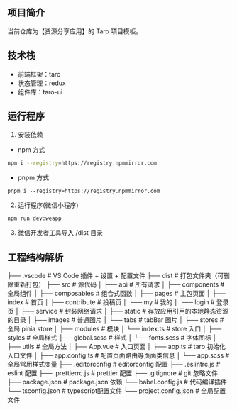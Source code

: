 ## 项目简介
当前仓库为【资源分享应用】的 Taro 项目模板。

## 技术栈
- 前端框架：taro
- 状态管理：redux
- 组件库：taro-ui

## 运行程序
1. 安装依赖
- npm 方式
```bash
npm i --registry=https://registry.npmmirror.com
```
- pnpm 方式
```
pnpm i --registry=https://registry.npmmirror.com
```

2. 运行程序(微信小程序)
```
npm run dev:weapp
```
3. 微信开发者工具导入 /dist 目录

## 工程结构解析
├── .vscode # VS Code 插件 + 设置 + 配置文件
├── dist # 打包文件夹（可删除重新打包）
├── src # 源代码
│ ├── api # 所有请求
│ ├── components # 全局组件
│ ├── composables # 组合式函数
│ ├── pages # 主包页面
│ ├── index # 首页
│ ├── contribute # 投稿页
│ ├── my # 我的
│ └── login # 登录页
│ ├── service # 封装网络请求
│ ├── static # 存放应用引用的本地静态资源的目录
│ ├── images # 普通图片
│ └── tabs # tabBar 图片
│ ├── stores # 全局 pinia store
│ ├── modules # 模块
│ └── index.ts # store 入口
│ ├── styles # 全局样式
├── global.scss # 样式
│ └── fonts.scss # 字体图标
│ ├── utils # 全局方法
│ ├── App.vue # 入口页面
│ ├── app.ts # taro 初始化入口文件
│ ├── app.config.ts # 配置页面路由等页面类信息
│ └── app.scss # 全局常用样式变量
├── .editorconfig # editorconfig 配置
├── .eslintrc.js # eslint 配置
├── .prettierrc.js # prettier 配置
├── .gitignore # git 忽略文件
├── package.json # package.json 依赖
└── babel.config.js # 代码编译插件
└── tsconfig.json # typescript配置文件
└── project.config.json # 全局配置文件